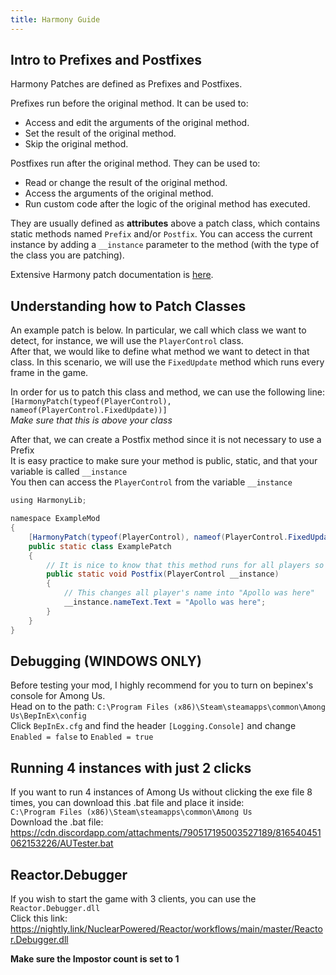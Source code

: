 ```yaml
---
title: Harmony Guide
---
```


## Intro to Prefixes and Postfixes

Harmony Patches are defined as Prefixes and Postfixes. 

Prefixes run before the original method. It can be used to:
- Access and edit the arguments of the original method.
- Set the result of the original method.
- Skip the original method.

Postfixes run after the original method. They can be used to:
- Read or change the result of the original method.
- Access the arguments of the original method.
- Run custom code after the logic of the original method has executed.

They are usually defined as **attributes** above a patch class, 
which contains static methods named `Prefix` and/or `Postfix`. You can
access the current instance by adding a `__instance` parameter to the method (with the type
of the class you are patching).

Extensive Harmony patch documentation is [here](https://harmony.pardeike.net/articles/patching.html).

## Understanding how to Patch Classes

An example patch is below. 
In particular, we call which class we want to detect, for instance, we will use the `PlayerControl` class.  
After that, we would like to define what method we want to detect in that class. In this scenario, we will use the `FixedUpdate` method which runs every frame in the game.

In order for us to patch this class and method, we can use the following line:  
`[HarmonyPatch(typeof(PlayerControl), nameof(PlayerControl.FixedUpdate))]`  
*Make sure that this is above your class*

After that, we can create a Postfix method since it is not necessary to use a Prefix  
It is easy practice to make sure your method is public, static, and that your variable is called `__instance`  
You then can access the `PlayerControl` from the variable `__instance`

```java
using HarmonyLib;

namespace ExampleMod
{
    [HarmonyPatch(typeof(PlayerControl), nameof(PlayerControl.FixedUpdate))]
    public static class ExamplePatch
    {
        // It is nice to know that this method runs for all players so all player's names are changed to "Apollo was here"
        public static void Postfix(PlayerControl __instance)
        {
            // This changes all player's name into "Apollo was here" 
            __instance.nameText.Text = "Apollo was here";
        }
    }
}
```

## Debugging (WINDOWS ONLY)
Before testing your mod, I highly recommend for you to turn on bepinex's console for Among Us.  
Head on to the path: `C:\Program Files (x86)\Steam\steamapps\common\Among Us\BepInEx\config`  
Click `BepInEx.cfg` and find the header `[Logging.Console]` and change `Enabled = false` to `Enabled = true`

## Running 4 instances with just 2 clicks
If you want to run 4 instances of Among Us without clicking the exe file 8 times, you can download this .bat file and place it inside:  
`C:\Program Files (x86)\Steam\steamapps\common\Among Us`  
Download the .bat file: https://cdn.discordapp.com/attachments/790517195003527189/816540451062153226/AUTester.bat

## Reactor.Debugger 
If you wish to start the game with 3 clients, you can use the `Reactor.Debugger.dll`  
Click this link: https://nightly.link/NuclearPowered/Reactor/workflows/main/master/Reactor.Debugger.dll

**Make sure the Impostor count is set to 1**
